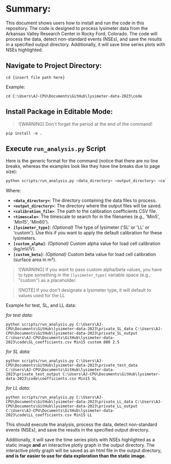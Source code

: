# Summary:
This document shows users how to install and run the code in this repository.  The code is designed to process lysimeter data from the Arkansas Valley Research Center in Rocky Ford, Colorado.  The code will process the data, detect non-standard events (NSEs), and save the results in a specified output directory.  Additionally, it will save time series plots with NSEs highlighted.

## Navigate to Project Directory:
```
cd {insert file path here}
```

Example:
```
cd C:\Users\AJ-CPU\Documents\GitHub\lysimeter-data-2023\code
```

## Install Package in Editable Mode:
>![WARNING]
>Don't forget the period at the end of the command!

```
pip install -e .
```

## Execute ```run_analysis.py``` Script

Here is the generic format for the command (notice that there are no line breaks, whereas the examples look like they have line breaks due to page size):
```python
python scripts/run_analysis.py <data_directory> <output_directory> <calibration_file> <timescale> [lysimeter_type] [custom_alpha] [custom_beta]

```
Where:
- **`<data_directory>`**: The directory containing the data files to process.
- **`<output_directory>`**: The directory where the output files will be saved.
- **`<calibration_file>`**: The path to the calibration coefficients CSV file.
- **`<timescale>`**: The timescale to search for in the filenames (e.g., 'Min5', 'Min15', 'Min60').
- **`[lysimeter_type]`**: *(Optional)* The type of lysimeter ('SL' or 'LL' or 'custom'). Use this if you want to apply the default calibration for these lysimeters. 
- **`[custom_alpha]`**: *(Optional)* Custom alpha value for load cell calibration (kg/mV/V).
- **`[custom_beta]`**: *(Optional)* Custom beta value for load cell calibration (surface area in m²).

>![WARNING] 
>If you want to pass custom alpha/beta values, you have to type something in the `[lysimeter_type]` variable space (e.g., "custom") as a placeholder.

>![NOTE]
>If you don't designate a lysimeter type, it will default to values used for the LL


Example for test, SL, and LL data:

*for test data:*
```
python scripts/run_analysis.py C:\Users\AJ-CPU\Documents\GitHub\lysimeter-data-2023\private_SL_data C:\Users\AJ-CPU\Documents\GitHub\lysimeter-data-2023\private_SL_output C:\Users\AJ-CPU\Documents\GitHub\lysimeter-data-2023\code\SL_coefficients.csv Min15 custom 800 2.5
```

*for SL data:*
```
python scripts/run_analysis.py C:\Users\AJ-CPU\Documents\GitHub\lysimeter-data-2023\private_test_data C:\Users\AJ-CPU\Documents\GitHub\lysimeter-data-2023\private_test_output C:\Users\AJ-CPU\Documents\GitHub\lysimeter-data-2023\code\coefficients.csv Min15 SL
```

*for LL data:*
```
python scripts/run_analysis.py C:\Users\AJ-CPU\Documents\GitHub\lysimeter-data-2023\private_LL_data C:\Users\AJ-CPU\Documents\GitHub\lysimeter-data-2023\private_LL_output C:\Users\AJ-CPU\Documents\GitHub\lysimeter-data-2023\code\LL_coefficients.csv Min15 LL
```

This should execute the analysis, process the data, detect non-standard events (NSEs), and save the results in the specified output directory. 

Additionally, it will save the time series plots with NSEs highlighted as a static image **and** an interactive plotly graph in the output directory.  The interactive plotly graph will be saved as an html file in the output directory, **and is far easier to use for data exploration than the static image.**